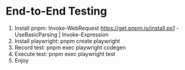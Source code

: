 # End-to-End Testing
1. Install pnpm: Invoke-WebRequest https://get.pnpm.io/install.ps1 -UseBasicParsing | Invoke-Expression
2. Install playwright: pnpm create playwright
3. Record test: pnpm exec playwright codegen <URL>
4. Execute test: pnpm exec playwright test
5. Enjoy